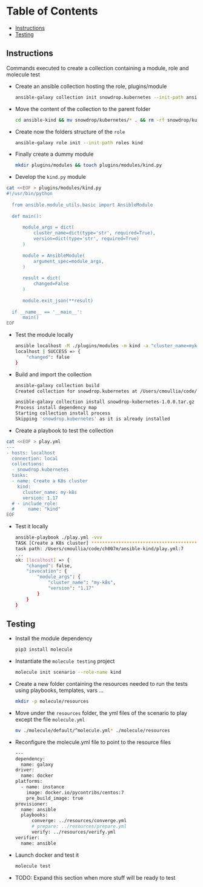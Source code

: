 Table of Contents
=================

  * [Instructions](#instructions)
  * [Testing](#testing)

 ## Instructions
 
Commands executed to create a collection containing a module, role and molecule test

- Create an ansible collection hosting the role, plugins/module
  ```bash
  ansible-galaxy collection init snowdrop.kubernetes --init-path ansible-kind
  ```
- Move the content of the collection to the parent folder
  ```bash
  cd ansible-kind && mv snowdrop/kubernetes/* . && rm -rf snowdrop/kubernetes
  ``` 
- Create now the folders structure of the `role`
  ```bash
  ansible-galaxy role init --init-path roles kind
  ``` 
- Finally create a dummy module
  ```bash
  mkdir plugins/modules && touch plugins/modules/kind.py
  ```  
- Develop the `kind.py` module
```bash
cat <<EOF > plugins/modules/kind.py
#!/usr/bin/python
  
  from ansible.module_utils.basic import AnsibleModule
  
  def main():
  
      module_args = dict(
          cluster_name=dict(type='str', required=True),
          version=dict(type='str', required=True)
      )
  
      module = AnsibleModule(
          argument_spec=module_args,
      )
  
      result = dict(
          changed=False
      )
  
      module.exit_json(**result)
  
  if __name__ == '__main__':
      main()
EOF
```

- Test the module locally
  ```bash
  ansible localhost -M ./plugins/modules -m kind -a "cluster_name=myk8s version=1.17"
  localhost | SUCCESS => {
      "changed": false
  }
  ```
- Build and import the collection
  ```bash
  ansible-galaxy collection build
  Created collection for snowdrop.kubernetes at /Users/cmoullia/code/ch007m/ansible-kind/snowdrop-kubernetes-1.0.0.tar.gz -f
  
  ansible-galaxy collection install snowdrop-kubernetes-1.0.0.tar.gz -f 
  Process install dependency map
  Starting collection install process
  Skipping 'snowdrop.kubernetes' as it is already installed
  ```

- Create a playbook to test the collection
```bash
cat <<EOF > play.yml
---
- hosts: localhost
  connection: local
  collections:
  - snowdrop.kubernetes
  tasks:
  - name: Create a K8s cluster
    kind:
      cluster_name: my-k8s
      version: 1.17
  # - include_role:
  #     name: "kind"
EOF
```
- Test it locally
  ```bash
  ansible-playbook ./play.yml -vvv
  TASK [Create a K8s cluster] ********************************************************************************************************************************************************************************************************
  task path: /Users/cmoullia/code/ch007m/ansible-kind/play.yml:7
  ...
  ok: [localhost] => {
      "changed": false,
      "invocation": {
          "module_args": {
              "cluster_name": "my-k8s",
              "version": "1.17"
          }
      }
  }
  ```
 
## Testing

- Install the module dependency
  ```bash
  pip3 install molecule
  ```
- Instantiate the `molecule testing` project
  ```bash
  molecule init scenario --role-name kind
  ``` 
- Create a new folder containing the resources needed to run the tests using playbooks, templates, vars ...
  ```bash
  mkdir -p molecule/resources
  ``` 
- Move under the `resources` folder, the yml files of the scenario to play except the file `molecule.yml`
  ```bash
  mv ./molecule/default/^molecule.yml* ./molecule/resources
  ```
- Reconfigure the molecule.yml file to point to the resource files
  ```bash
  ---
  dependency:
    name: galaxy
  driver:
    name: docker
  platforms:
    - name: instance
      image: docker.io/pycontribs/centos:7
      pre_build_image: true
  provisioner:
    name: ansible
    playbooks:
        converge: ../resources/converge.yml
        # prepare: ../resources/prepare.yml
        verify: ../resources/verify.yml
  verifier:
    name: ansible
  ``` 
        
- Launch docker and test it
  ```bash
  molecule test
  ``` 
- TODO: Expand this section when more stuff will be ready to test     
  
